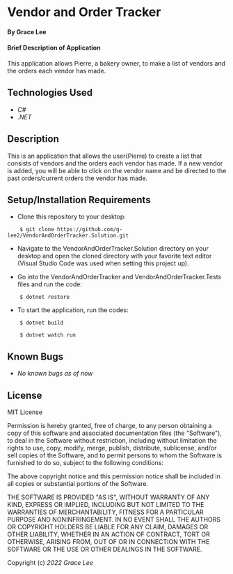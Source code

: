 # Vendor and Order Tracker

#### By Grace Lee

#### Brief Description of Application
This application allows Pierre, a bakery owner, to make a list of vendors and the orders each vendor has made.

## Technologies Used

* _C#_
* _.NET_

## Description
This is an application that allows the user(Pierre) to create a list that consists of vendors and the orders each vendor has made. If a new vendor is added, you will be able to click on the vendor name and be directed to the past orders/current orders the vendor has made.

## Setup/Installation Requirements
* Clone this repository to your desktop:
```
    $ git clone https://github.com/g-lee2/VendorAndOrderTracker.Solution.git
```
* Navigate to the VendorAndOrderTracker.Solution directory on your desktop and open the cloned directory with your favorite text editor (Visual Studio Code was used when setting this project up).

* Go into the VendorAndOrderTracker and VendorAndOrderTracker.Tests files and run the code:
```
    $ dotnet restore
```

* To start the application, run the codes:
```
    $ dotnet build
```
```
    $ dotnet watch run
```

## Known Bugs

* _No known bugs as of now_

## License
MIT License

Permission is hereby granted, free of charge, to any person obtaining a copy
of this software and associated documentation files (the "Software"), to deal
in the Software without restriction, including without limitation the rights
to use, copy, modify, merge, publish, distribute, sublicense, and/or sell
copies of the Software, and to permit persons to whom the Software is
furnished to do so, subject to the following conditions:

The above copyright notice and this permission notice shall be included in all
copies or substantial portions of the Software.

THE SOFTWARE IS PROVIDED "AS IS", WITHOUT WARRANTY OF ANY KIND, EXPRESS OR
IMPLIED, INCLUDING BUT NOT LIMITED TO THE WARRANTIES OF MERCHANTABILITY,
FITNESS FOR A PARTICULAR PURPOSE AND NONINFRINGEMENT. IN NO EVENT SHALL THE
AUTHORS OR COPYRIGHT HOLDERS BE LIABLE FOR ANY CLAIM, DAMAGES OR OTHER
LIABILITY, WHETHER IN AN ACTION OF CONTRACT, TORT OR OTHERWISE, ARISING FROM,
OUT OF OR IN CONNECTION WITH THE SOFTWARE OR THE USE OR OTHER DEALINGS IN THE
SOFTWARE.

Copyright (c) _2022_ _Grace Lee_